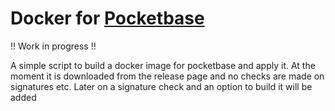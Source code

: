 # Docker for [Pocketbase](https://github.com/pocketbase/pocketbase)

!! Work in progress !!

A simple script to build a docker image for pocketbase and apply it. At the moment it is downloaded from the release page and no checks are made on signatures etc.
Later on a signature check and an option to build it will be added

